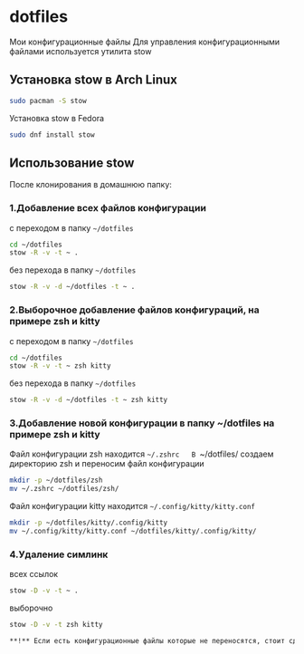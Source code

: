# dotfiles
Мои конфигурационные файлы
Для управления конфигурационными файлами используется утилита stow

## Установка stow в Arch Linux
```sh
sudo pacman -S stow
```
Установка stow в Fedora
```sh
sudo dnf install stow
```

## Использование stow
После клонирования в домашнюю папку:
### 1.Добавление всех файлов конфигурации
с переходом в папку `~/dotfiles`
```sh
cd ~/dotfiles
stow -R -v -t ~ .
```
без перехода в папку `~/dotfiles`
```sh
stow -R -v -d ~/dotfiles -t ~ .
```

### 2.Выборочное добавление файлов конфигураций, на примере zsh и kitty
с переходом в папку `~/dotfiles`
```sh
cd ~/dotfiles
stow -R -v -t ~ zsh kitty
```
без перехода в папку `~/dotfiles`
```sh
stow -R -v -d ~/dotfiles -t ~ zsh kitty
```

### 3.Добавление новой конфигурации в папку ~/dotfiles на примере zsh и kitty
Файл конфигурации zsh находится `~/.zshrc  
В `~/dotfiles/ создаем директорию zsh и переносим файл конфигурации
```sh
mkdir -p ~/dotfiles/zsh
mv ~/.zshrc ~/dotfiles/zsh/
```
Файл конфигурации kitty находится `~/.config/kitty/kitty.conf`
```sh
mkdir -p ~/dotfiles/kitty/.config/kitty
mv ~/.config/kitty/kitty.conf ~/dotfiles/kitty/.config/kitty/
```

### 4.Удаление симлинк
всех ссылок
```sh
stow -D -v -t ~ .
```
выборочно
```sh
stow -D -v -t zsh kitty

**!** Если есть конфигурационные файлы которые не переносятся, стоит сделать их бэкап перед созданием ссылок 


